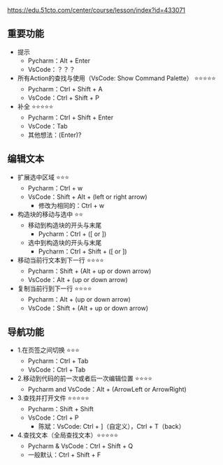 
https://edu.51cto.com/center/course/lesson/index?id=433071

## 重要功能
- 提示
  - Pycharm：Alt + Enter
  - VsCode：？？？
- 所有Action的查找与使用（VsCode: Show Command Palette） ⭐⭐⭐⭐⭐
  - Pycharm：Ctrl + Shift + A
  - VsCode：Ctrl + Shift + P
- 补全 ⭐⭐⭐⭐⭐
  - Pycharm：Ctrl + Shift + Enter
  - VsCode：Tab
  - 其他想法：(Enter)?

## 编辑文本
- 扩展选中区域 ⭐⭐⭐
  - Pycharm：Ctrl + w
  - VsCode：Shift + Alt + (left or right arrow)
    - 修改为相同的：Ctrl + w
- 构造块的移动与选中 ⭐⭐
  - 移动到构造块的开头与末尾
    - Pycharm：Ctrl + ([ or ])
  - 选中到构造块的开头与末尾
    - Pycharm：Ctrl + Shift + ([ or ])
- 移动当前行文本到下一行 ⭐⭐⭐⭐
  - Pycharm：Shift + (Alt + up or down arrow)
  - VsCode：Alt + (up or down arrow)
- 复制当前行到下一行 ⭐⭐⭐⭐
  - Pycharm：Alt + (up or down arrow)
  - VsCode：Shift + (Alt + up or down arrow)

## 导航功能
- 1.在页签之间切换 ⭐⭐⭐
  - Pycharm：Ctrl + Tab
  - VsCode：Ctrl + Tab
- 2.移动到代码的前一次或者后一次编辑位置 ⭐⭐⭐⭐
  - Pycharm and VsCode：Alt + (ArrowLeft or ArrowRight)
- 3.查找并打开文件 ⭐⭐⭐⭐⭐
  - Pycharm：Shift + Shift
  - VsCode：Ctrl + P
    - 陈斌：VsCode: Ctrl + ]（自定义），Ctrl + T（back）
- 4.查找文本（全局查找文本）⭐⭐⭐⭐⭐
  - Pycharm & VsCode：Ctrl + Shift + Q
  - 一般默认：Ctrl + Shift + F  
